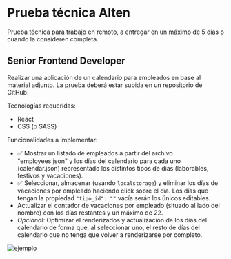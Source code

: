 # Prueba técnica Alten
Prueba técnica para trabajo en remoto, a entregar en un máximo de 5 días o cuando la consideren completa.
## Senior Frontend Developer
Realizar una aplicación de un calendario para empleados en base al material adjunto. La prueba deberá estar subida en un repositorio de GitHub.

Tecnologías requeridas:
* React
* CSS (o SASS)

Funcionalidades a implementar:
* ✅ Mostrar un listado de empleados a partir del archivo "employees.json" y los días del calendario para cada uno (calendar.json) representado los distintos tipos de días (laborables, festivos y vacaciones).
* ✅ Seleccionar, almacenar (usando ``localstorage``) y eliminar los días de vacaciones por empleado haciendo click sobre el día. Los días que tengan la propiedad ``"tipo_id": ""`` vacía serán los únicos editables.
* Actualizar el contador de vacaciones por empleado (situado al lado del nombre) con los días restantes y un máximo de 22.
* _Opcional:_ Optimizar el renderizados y actualización de los días del calendario de forma que, al seleccionar uno, el resto de días del calendario que no tenga que volver a renderizarse por completo. 

![ejemplo](https://user-images.githubusercontent.com/9970356/218339535-b5ef05f4-1821-4a01-8cb1-513da053cf5a.png)
